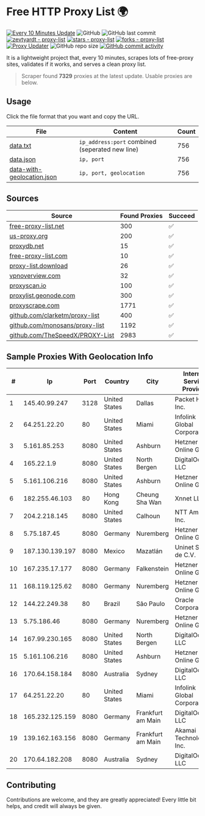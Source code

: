 
# Free HTTP Proxy List 🌍

[![Every 10 Minutes Update](https://github.com/mertguvencli/http-proxy-list/actions/workflows/main.yml/badge.svg?branch=main)](https://github.com/mertguvencli/http-proxy-list/actions/workflows/main.yml)
![GitHub](https://img.shields.io/github/license/mertguvencli/http-proxy-list)
![GitHub last commit](https://img.shields.io/github/last-commit/mertguvencli/http-proxy-list)
[![zevtyardt - proxy-list](https://img.shields.io/static/v1?label=zevtyardt&message=proxy-list&color=blue&logo=github)](https://github.com/zevtyardt/proxy-list "Go to GitHub repo")
[![stars - proxy-list](https://img.shields.io/github/stars/zevtyardt/proxy-list?style=social)](https://github.com/zevtyardt/proxy-list)
[![forks - proxy-list](https://img.shields.io/github/forks/zevtyardt/proxy-list?style=social)](https://github.com/zevtyardt/proxy-list)
[![Proxy Updater](https://github.com/zevtyardt/proxy-list/workflows/Proxy%20Updater/badge.svg)](https://github.com/zevtyardt/proxy-list/actions?query=workflow:"Proxy+Updater")
![GitHub repo size](https://img.shields.io/github/repo-size/zevtyardt/proxy-list)
[![GitHub commit activity](https://img.shields.io/github/commit-activity/m/zevtyardt/proxy-list?logo=commits)](https://github.com/zevtyardt/proxy-list/commits/main)

It is a lightweight project that, every 10 minutes, scrapes lots of free-proxy sites, validates if it works, and serves a clean proxy list.

> Scraper found **7329** proxies at the latest update. Usable proxies are below.

## Usage

Click the file format that you want and copy the URL.

|File|Content|Count|
|----|-------|-----|
|[data.txt](https://raw.githubusercontent.com/mertguvencli/http-proxy-list/main/proxy-list/data.txt)|`ip_address:port` combined (seperated new line)|756|
|[data.json](https://raw.githubusercontent.com/mertguvencli/http-proxy-list/main/proxy-list/data.json)|`ip, port`|756|
|[data-with-geolocation.json](https://raw.githubusercontent.com/mertguvencli/http-proxy-list/main/proxy-list/data-with-geolocation.json)|`ip, port, geolocation`|756|

## Sources

|Source|Found Proxies|Succeed|
|------|-------------|-------|
|[free-proxy-list.net](https://free-proxy-list.net)|300|✅|
|[us-proxy.org](https://www.us-proxy.org)|200|✅|
|[proxydb.net](http://proxydb.net)|15|✅|
|[free-proxy-list.com](https://free-proxy-list.com/?page=&port=&type%5B%5D=http&type%5B%5D=https&up_time=0&search=Search)|10|✅|
|[proxy-list.download](https://www.proxy-list.download/HTTP)|26|✅|
|[vpnoverview.com](https://vpnoverview.com/privacy/anonymous-browsing/free-proxy-servers)|32|✅|
|[proxyscan.io](https://www.proxyscan.io)|100|✅|
|[proxylist.geonode.com](https://proxylist.geonode.com/api/proxy-list?limit=300&page=1&sort_by=lastChecked&sort_type=desc&protocols=http,https)|300|✅|
|[proxyscrape.com](https://api.proxyscrape.com/v2/?request=displayproxies&protocol=http&timeout=10000&country=all&ssl=all&anonymity=all)|1771|✅|
|[github.com/clarketm/proxy-list](https://raw.githubusercontent.com/clarketm/proxy-list/master/proxy-list-raw.txt)|400|✅|
|[github.com/monosans/proxy-list](https://raw.githubusercontent.com/monosans/proxy-list/main/proxies/http.txt)|1192|✅|
|[github.com/TheSpeedX/PROXY-List](https://raw.githubusercontent.com/TheSpeedX/PROXY-List/master/http.txt)|2983|✅|


## Sample Proxies With Geolocation Info

|#|Ip|Port|Country|City|Internet Service Provider|
|-|--|----|-------|----|-------------------------|
|1|145.40.99.247|3128|United States|Dallas|Packet Host, Inc.|
|2|64.251.22.20|80|United States|Miami|Infolink Global Corporation|
|3|5.161.85.253|8080|United States|Ashburn|Hetzner Online GmbH|
|4|165.22.1.9|8080|United States|North Bergen|DigitalOcean, LLC|
|5|5.161.106.216|8080|United States|Ashburn|Hetzner Online GmbH|
|6|182.255.46.103|80|Hong Kong|Cheung Sha Wan|Xnnet LLC|
|7|204.2.218.145|8080|United States|Calhoun|NTT America, Inc.|
|8|5.75.187.45|8080|Germany|Nuremberg|Hetzner Online GmbH|
|9|187.130.139.197|8080|Mexico|Mazatlán|Uninet S.A. de C.V.|
|10|167.235.17.177|8080|Germany|Falkenstein|Hetzner Online GmbH|
|11|168.119.125.62|8080|Germany|Nuremberg|Hetzner Online GmbH|
|12|144.22.249.38|80|Brazil|São Paulo|Oracle Corporation|
|13|5.75.186.46|8080|Germany|Nuremberg|Hetzner Online GmbH|
|14|167.99.230.165|8080|United States|North Bergen|DigitalOcean, LLC|
|15|5.161.106.216|8080|United States|Ashburn|Hetzner Online GmbH|
|16|170.64.158.184|8080|Australia|Sydney|DigitalOcean, LLC|
|17|64.251.22.20|80|United States|Miami|Infolink Global Corporation|
|18|165.232.125.159|8080|Germany|Frankfurt am Main|DigitalOcean, LLC|
|19|139.162.163.156|8080|Germany|Frankfurt am Main|Akamai Technologies, Inc.|
|20|170.64.182.208|8080|Australia|Sydney|DigitalOcean, LLC|



## Contributing

Contributions are welcome, and they are greatly appreciated! Every
little bit helps, and credit will always be given.

